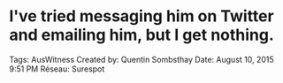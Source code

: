 # l've tried messaging him on Twitter and emailing him, but I get nothing.

Tags: AusWitness
Created by: Quentin Sombsthay
Date: August 10, 2015 9:51 PM
Réseau: Surespot